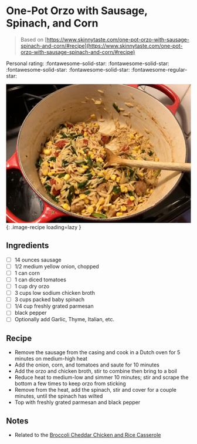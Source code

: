 # One-Pot Orzo with Sausage, Spinach, and Corn

> Based on [https://www.skinnytaste.com/one-pot-orzo-with-sausage-spinach-and-corn/#recipe](https://www.skinnytaste.com/one-pot-orzo-with-sausage-spinach-and-corn/#recipe)

<!-- {cts} rating=4; (User can specify rating on scale of 1-5) -->

Personal rating: :fontawesome-solid-star: :fontawesome-solid-star: :fontawesome-solid-star: :fontawesome-solid-star: :fontawesome-regular-star:

<!-- {cte} -->

<!-- {cts} name_image=one_pot_orzo_with_sausage_spinach_and_corn.jpeg; (User can specify image name) -->

![one_pot_orzo_with_sausage_spinach_and_corn.jpeg](./one_pot_orzo_with_sausage_spinach_and_corn.jpeg){: .image-recipe loading=lazy }

<!-- {cte} -->

## Ingredients

- [ ] 14 ounces sausage
- [ ] 1/2 medium yellow onion, chopped
- [ ] 1 can corn
- [ ] 1 can diced tomatoes
- [ ] 1 cup dry orzo
- [ ] 3 cups low sodium chicken broth
- [ ] 3 cups packed baby spinach
- [ ] 1/4 cup freshly grated parmesan
- [ ] black pepper
- [ ] Optionally add Garlic, Thyme, Italian, etc.

## Recipe

- Remove the sausage from the casing and cook in a Dutch oven for 5 minutes on medium-high heat
- Add the onion, corn, and tomatoes and saute for 10 minutes
- Add the orzo and chicken broth, stir to combine then bring to a boil
- Reduce heat to medium-low and simmer 10 minutes; stir and scrape the bottom a few times to keep orzo from sticking
- Remove from the heat, add the spinach, stir and cover for a couple minutes, until the spinach has wilted
- Top with freshly grated parmesan and black pepper

## Notes

- Related to the [Broccoli Cheddar Chicken and Rice Casserole](../meals/broccoli_cheddar_chicken_and_rice_casserole.md)
